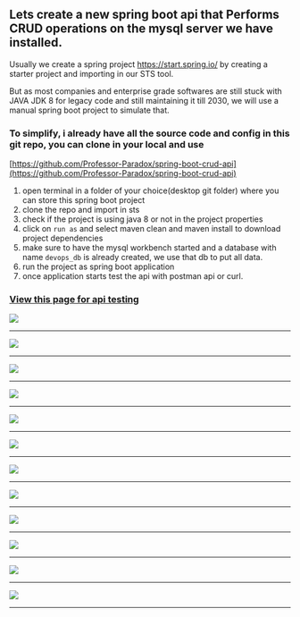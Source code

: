 ## Lets create a new spring boot api that Performs CRUD operations on the mysql server we have installed.

Usually we create a spring project https://start.spring.io/ by creating a starter project and importing in our STS tool.   
 
But as most companies and enterprise grade softwares are still stuck with JAVA JDK 8 for legacy code and still maintaining it till 2030, we will use a manual spring boot project to simulate that.  

### To simplify, i already have all the source code and config in this git repo, you can clone in your local and use     
[https://github.com/Professor-Paradox/spring-boot-crud-api](https://github.com/Professor-Paradox/spring-boot-crud-api)  


1. open terminal in a folder of your choice(desktop git folder) where you can store this spring boot project
2. clone the repo and import in sts 
3. check if the project is using java 8 or not in the project properties
4. click on `run as` and select maven clean and maven install to download project dependencies
5. make sure to have the mysql workbench started and a database with name `devops_db` is already created, we use that db to put all data.
6. run the project as spring boot application
7. once application starts test the api with postman api or curl.

### [View this page for api testing](../01_validate_api/index.md)


![](./img/spring_execution_001.png) 
<hr>

![](./img/spring_execution_002.png) 
<hr>

![](./img/spring_execution_003.png) 
<hr>

![](./img/spring_execution_004.png) 
<hr>

![](./img/spring_execution_005.png) 
<hr>

![](./img/spring_execution_006.png) 
<hr>

![](./img/spring_execution_007.png) 
<hr>

![](./img/spring_execution_008.png) 
<hr>

![](./img/spring_execution_009.png) 
<hr>

![](./img/spring_execution_010.png) 
<hr>

![](./img/spring_execution_011.png) 
<hr>

![](./img/spring_execution_012.png) 
<hr>

